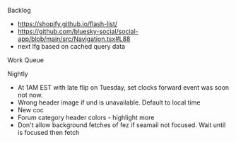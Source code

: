 Backlog
* https://shopify.github.io/flash-list/
* https://github.com/bluesky-social/social-app/blob/main/src/Navigation.tsx#L88
* next lfg based on cached query data

Work Queue

Nightly
* At 1AM EST with late flip on Tuesday, set clocks forward event was soon not now.
* Wrong header image if und is unavailable. Default to local time
* New coc
* Forum category header colors - highlight more
* Don't allow background fetches of fez if seamail not focused. Wait until is focused then fetch
